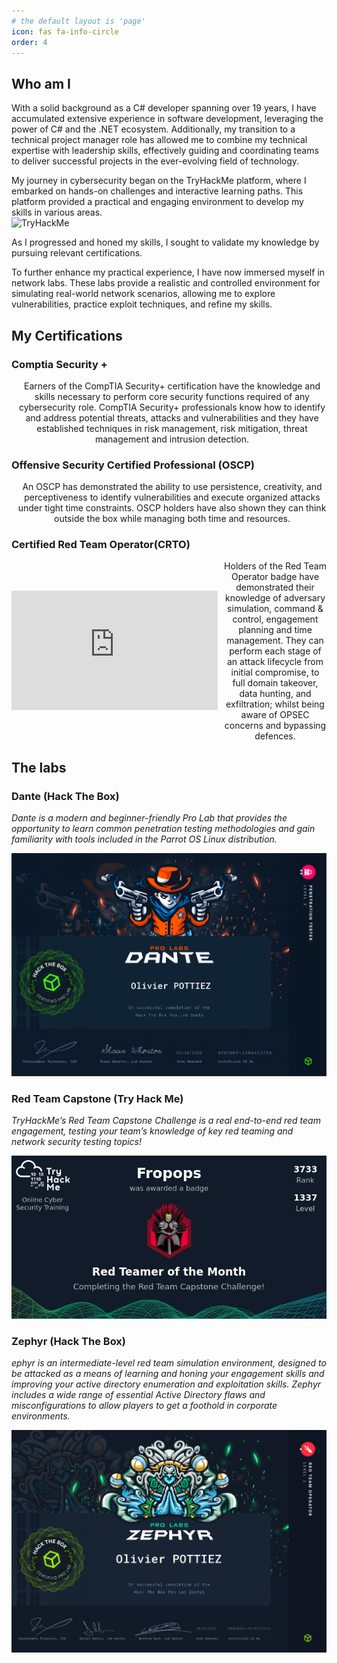 ```yaml
---
# the default layout is 'page'
icon: fas fa-info-circle
order: 4
---
```


## Who am I

With a solid background as a C# developer spanning over 19 years, I have accumulated extensive experience in software development, leveraging the power of C# and the .NET ecosystem. Additionally, my transition to a technical project manager role has allowed me to combine my technical expertise with leadership skills, effectively guiding and coordinating teams to deliver successful projects in the ever-evolving field of technology.

My journey in cybersecurity began on the TryHackMe platform, where I embarked on hands-on challenges and interactive learning paths. This platform provided a practical and engaging environment to develop my skills in various areas.<br/>
<img src="https://tryhackme-badges.s3.amazonaws.com/Fropops.png" alt="TryHackMe">

As I progressed and honed my skills, I sought to validate my knowledge by pursuing relevant certifications. 

To further enhance my practical experience, I have now immersed myself in network labs. These labs provide a realistic and controlled environment for simulating real-world network scenarios, allowing me to explore vulnerabilities, practice exploit techniques, and refine my skills. 

## My Certifications
### Comptia Security +

<div class="container" align="center" style="display: flex; align-items: center">
    <div>
        <div data-iframe-width="150" data-iframe-height="270" data-share-badge-id="7955b983-1cdd-4ad5-9f80-5db4ea708248" data-share-badge-host="https://www.credly.com"></div><script type="text/javascript" async src="//cdn.credly.com/assets/utilities/embed.js"></script>
    </div>
    <hr>
    <div style="margin-left:10px;">
        Earners of the CompTIA Security+ certification have the knowledge and skills necessary to perform core security functions required of any cybersecurity role. CompTIA Security+ professionals know how to identify and address potential threats, attacks and vulnerabilities and they have established techniques in risk management, risk mitigation, threat management and intrusion detection.
    </div>
</div>


### Offensive Security Certified Professional (OSCP)

<div class="container" align="center" style="display: flex; align-items: center">
    <div>
        <div data-iframe-width="150" data-iframe-height="270" data-share-badge-id="d3d70e13-719a-45df-ace1-96ea93fb0f02" data-share-badge-host="https://www.credly.com"></div><script type="text/javascript" async src="//cdn.credly.com/assets/utilities/embed.js"></script>
    </div>
    <hr>
    <div style="margin-left:10px;">
        An OSCP has demonstrated the ability to use persistence, creativity, and perceptiveness to identify vulnerabilities and execute organized attacks under tight time constraints. OSCP holders have also shown they can think outside the box while managing both time and resources.
    </div>
</div>

### Certified Red Team Operator(CRTO)

<div class="container" align="center" style="display: flex; align-items: center">
    <div>
         <iframe src="https://api.eu.badgr.io/public/assertions/R0FoLGbrSZm3j_9fo8-O2w?embedVersion=1&amp;embedWidth=330&amp;embedHeight=191&amp;identity__email=olivier_pottiez%40yahoo.fr" title="Badge: Red Team Operator" style="width: 330px; height: 191px; border: 0px;"></iframe>
    </div>
    <hr>
    <div style="margin-left:10px;">
        Holders of the Red Team Operator badge have demonstrated their knowledge of adversary simulation, command & control, engagement planning and time management. They can perform each stage of an attack lifecycle from initial compromise, to full domain takeover, data hunting, and exfiltration; whilst being aware of OPSEC concerns and bypassing defences.
    </div>
</div>

## The labs

### Dante (Hack The Box)

*Dante is a modern and beginner-friendly Pro Lab that provides the opportunity to learn common penetration testing methodologies and gain familiarity with tools included in the Parrot OS Linux distribution.*

![Dante Lab](/assets/img/about/Dante.png)

### Red Team Capstone (Try Hack Me)

*TryHackMe’s Red Team Capstone Challenge is a real end-to-end red team engagement, testing your team’s knowledge of key red teaming and network security testing topics!*

![Red Team Capstone](/assets/img/about/RedTeamCapstoneChallenge.jpeg)

### Zephyr (Hack The Box)

*ephyr is an intermediate-level red team simulation environment, designed to be attacked as a means of learning and honing your engagement skills and improving your active directory enumeration and exploitation skills. Zephyr includes a wide range of essential Active Directory flaws and misconfigurations to allow players to get a foothold in corporate environments.*

![Dante Lab](/assets/img/about/Zephyr.png)
